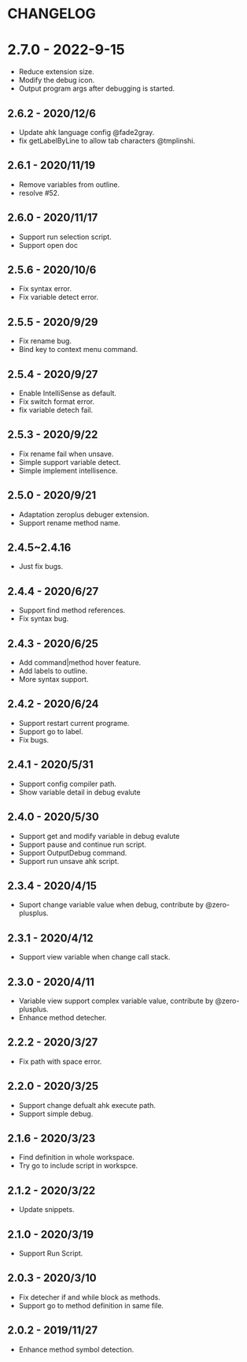 # CHANGELOG

# 2.7.0 - 2022-9-15

- Reduce extension size.
- Modify the debug icon.
- Output program args after debugging is started.

## 2.6.2 - 2020/12/6

- Update ahk language config @fade2gray.
- fix getLabelByLine to allow tab characters @tmplinshi.

## 2.6.1 - 2020/11/19

- Remove variables from outline.
- resolve #52.

## 2.6.0 - 2020/11/17

- Support run selection script.
- Support open doc

## 2.5.6 - 2020/10/6

- Fix syntax error.
- Fix variable detect error.

## 2.5.5 - 2020/9/29

- Fix rename bug.
- Bind key to context menu command.

## 2.5.4 - 2020/9/27

- Enable IntelliSense as default.
- Fix switch format error.
- fix variable detech fail.

## 2.5.3 - 2020/9/22

- Fix rename fail when unsave.
- Simple support variable detect.
- Simple implement intellisence.

## 2.5.0 - 2020/9/21

- Adaptation zeroplus debuger extension.
- Support rename method name.

## 2.4.5~2.4.16

- Just fix bugs.

## 2.4.4 - 2020/6/27

- Support find method references.
- Fix syntax bug.

## 2.4.3 - 2020/6/25

- Add command|method hover feature.
- Add labels to outline.
- More syntax support.

## 2.4.2 - 2020/6/24

- Support restart current programe.
- Support go to label.
- Fix bugs.

## 2.4.1 - 2020/5/31

- Support config compiler path.
- Show variable detail in debug evalute

## 2.4.0 - 2020/5/30

- Support get and modify variable in debug evalute
- Support pause and continue run script.
- Support OutputDebug command.
- Support run unsave ahk script.

## 2.3.4 - 2020/4/15

- Suport change variable value when debug, contribute by @zero-plusplus.

## 2.3.1 - 2020/4/12

- Support view variable when change call stack.

## 2.3.0 - 2020/4/11

- Variable view support complex variable value, contribute by @zero-plusplus.
- Enhance method detecher.

## 2.2.2 - 2020/3/27

- Fix path with space error.

## 2.2.0 - 2020/3/25

- Support change defualt ahk execute path.
- Support simple debug.

## 2.1.6 - 2020/3/23

- Find definition in whole workspace.
- Try go to include script in workspce.

## 2.1.2 - 2020/3/22

- Update snippets.

## 2.1.0 - 2020/3/19

- Support Run Script.

## 2.0.3 - 2020/3/10

- Fix detecher if and while block as methods.
- Support go to method definition in same file.

## 2.0.2 - 2019/11/27

- Enhance method symbol detection.
